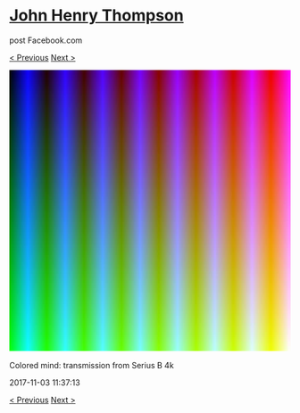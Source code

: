 # [John Henry Thompson](../README.md)
post Facebook.com

[< Previous](2017-11-03-1.md) [Next >](2017-11-03-3.md)

[![](../media/2017-11-03/Timeline-Photos-Colored-mind-transmission-from-Serius-B-4k.jpg)](../README.md)

Colored mind: transmission from Serius B 4k

2017-11-03 11:37:13

[< Previous](2017-11-03-1.md) [Next >](2017-11-03-3.md)